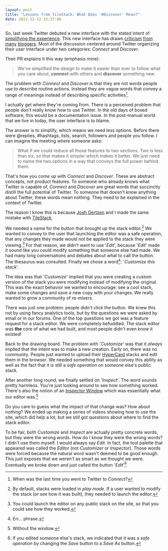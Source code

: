 ```yaml
---
layout: post
title: "Lessons from TileStack: What Does '#Discover' Mean?"
date: 2011-12-12 15:37:00
---
```


So, last week Twitter debuted a new interface with the stated intent of
[simplifying the experience][1]. This new interface has drawn [criticism][2]
[from][3] [many][4] [bloggers][9]. Most of the discussion centered around
Twitter organizing their user interface under two categories: *Connect*
and *Discover*.

Their PR explains it this way (emphasis mine):
> We've simplified the design to make it easier than ever to follow what
> you care about, **connect** with others and **discover** something new.

The problem with *Connect* and *Discover* is that they are not words
people use to describe routine actions. Instead they are vague
words that convey a range of meanings instead of describing specific
activities[^1].

I actually get where they're coming from. There is a perceived problem
that people don't really know how to use Twitter. In the old days of
boxed software, this would be a documentation issue. In the post-manual
world that we live in today, the user interface is to blame.

The answer is to simplify, which means we need less options. Before
there were @replies, #hashtags, lists, search, followers and people you
follow. I can imagine the meeting where someone asks: 
> What if we could reduce all those features to two sections. Two is
> less than six, so that makes it simpler which makes it better. We
> just need to name the two options in a way that conveys the full
> power behind them.

That's how you come up with *Connect* and *Discover*. These are abstract
concepts, not product features. To someone
who already knows what Twitter is capable of, *Connect* and *Discover*
are great words that succinctly distill the full potential of Twitter.
To someone that doesn't know anything about Twitter, these words mean
nothing. They need to be explained in the context of Twitter.

The reason I know this is because [Josh Gertzen][8] and I made the same
mistake with [TileStack][5].

We needed a name for the button that brought up the
stack editor.[^2] We wanted to convey to the user that launching the
editor was a safe operation, that any changes they made would not be
applied to the stack they were viewing.[^3] For that reason, we didn't
want to use '*Edit*', because '*Edit*' made it sound like you could
modify something that someone else had made. We had many long
conversations and debates about what to call the button. The thesaurus
was consulted. Finally we chose a word[^4]: '*Customize this stack*'.

The idea was that '*Customize*' implied that you were creating a custom
version of the stack you were modifying instead of modifying the
original. This was the exact behavior we wanted to encourage: see a cool
stack, make some changes and save a new copy with your changes. We
really wanted to grow a community of re-mixers.

There was just one problem: people didn't click the button. We knew this
not by using fancy analytics tools, but by the questions we were asked
by email or in our forums. One of the top questions we got was a feature
request for a stack editor. We were completely befuddled. The stack
editor was **the** core of what we had built, and most people didn't
even know it existed!

Back to the drawing board. The problem with '*Customize*' was that it
*always* implied that the intent was to make a new creation. Early on,
there was no community. People just wanted to upload their
[HyperCard][6] stacks and edit them in the browser. We needed something
that would convey this ability as well as the fact that it is still a
*safe operation* on someone else's public stack.

After another long round, we finally settled on '*Inspect*'. The word
sounds pretty harmless. You're just looking around to see how something
worked. There's also the notion of an [Inspector Window][7] which was
essentially what our editor was.[^5]

Do you care to guess what the impact of that change was? How about
*nothing*? We ended up making a series of videos showing how to use the
site, which did help a lot, but we still got questions about where to
find the stack editor.

To be fair, both *Customize* and *Inspect* are actually pretty concrete
words, but they were the wrong words. How do I know they were the wrong
words? I didn't use them myself. I would always say *Edit*. In fact, the
tool palette that appeared was called the *Editor* (not *Customizer* or
*Inspector*). Those words were forced because the natural word wasn't
deemed to be good enough. This just exposes that we weren't as smart as
we thought we were.  Eventually we broke down and just called the
button '*Edit*'[^6]


[^1]: When was the last time you went to Twitter to *Connect*?
[^2]: By default, stacks were loaded in *play mode*. If a user wanted to modify the stack (or see how it was built), they needed to launch the editor.
[^3]: You could launch the editor on any public stack on the site, so that you could see how they worked.
[^4]: Err... phrase.
[^5]: Without the window.
[^6]: If you edited someone else's stack, we indicated that it was a *safe operation* by changing the *Save* button to a *Save As* button.

[1]: http://blog.twitter.com/2011/12/lets-fly.html
[2]: http://inessential.com/2011/12/08/on_the_tab_labels_in_the_new_twitter_app
[3]: http://daringfireball.net/2011/12/new_twitter
[4]: https://twitter.com/amyhoy/status/146286890641928192
[5]: http://youtu.be/fwlJGLIsT-M
[6]: http://en.wikipedia.org/wiki/HyperCard#Similar_systems
[7]: http://en.wikipedia.org/wiki/Inspector_window
[8]: http://twitter.com/#!/gertzen
[9]: http://scripting.com/stories/2011/12/10/newnewTwitterNotSoNew.html
